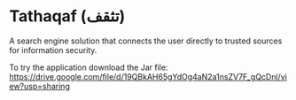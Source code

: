 # Tathaqaf (تثقف)
A search engine solution that connects the user directly to trusted sources for information security.

To try the application download the Jar file:
https://drive.google.com/file/d/19QBkAH65gYdOg4aN2a1nsZV7F_gQcDnl/view?usp=sharing
